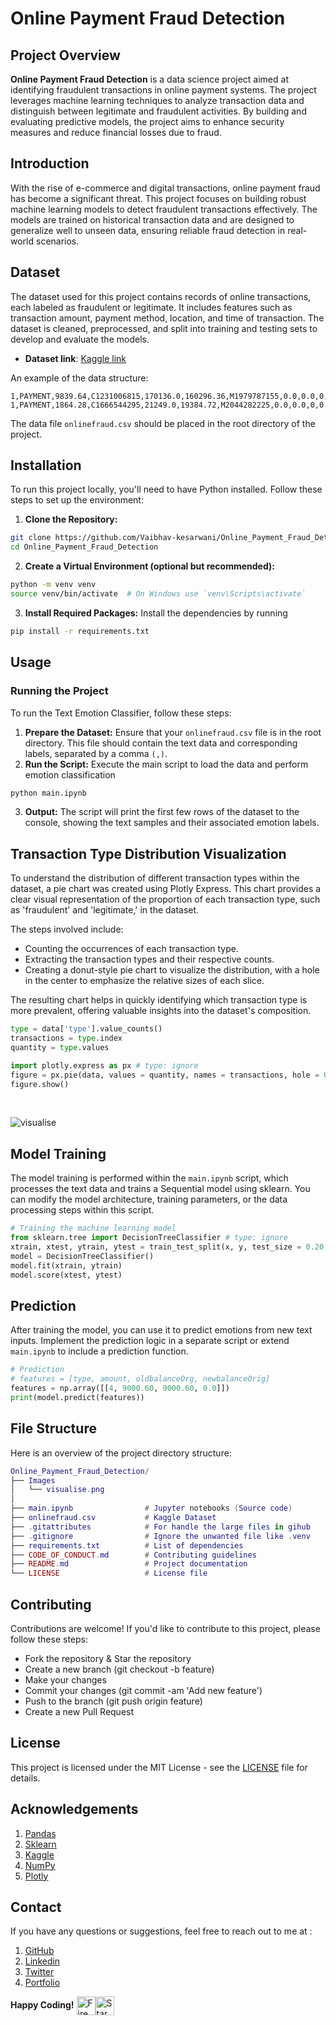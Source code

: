 # Online Payment Fraud Detection

## Project Overview
**Online Payment Fraud Detection** is a data science project aimed at identifying fraudulent transactions in online payment systems. The project leverages machine learning techniques to analyze transaction data and distinguish between legitimate and fraudulent activities. By building and evaluating predictive models, the project aims to enhance security measures and reduce financial losses due to fraud.

## Introduction
With the rise of e-commerce and digital transactions, online payment fraud has become a significant threat. This project focuses on building robust machine learning models to detect fraudulent transactions effectively. The models are trained on historical transaction data and are designed to generalize well to unseen data, ensuring reliable fraud detection in real-world scenarios.

## Dataset
The dataset used for this project contains records of online transactions, each labeled as fraudulent or legitimate. It includes features such as transaction amount, payment method, location, and time of transaction. The dataset is cleaned, preprocessed, and split into training and testing sets to develop and evaluate the models.

- **Dataset link**: [Kaggle link](https://www.kaggle.com/datasets/jainilcoder/online-payment-fraud-detection)

An example of the data structure:
```csv
1,PAYMENT,9839.64,C1231006815,170136.0,160296.36,M1979787155,0.0,0.0,0,0
1,PAYMENT,1864.28,C1666544295,21249.0,19384.72,M2044282225,0.0,0.0,0,0
```

The data file `onlinefraud.csv` should be placed in the root directory of the project.

## Installation

To run this project locally, you'll need to have Python installed. Follow these steps to set up the environment:

1. **Clone the Repository:**
```bash
git clone https://github.com/Vaibhav-kesarwani/Online_Payment_Fraud_Detection.git
cd Online_Payment_Fraud_Detection
```

2. **Create a Virtual Environment (optional but recommended):**
```bash
python -m venv venv
source venv/bin/activate  # On Windows use `venv\Scripts\activate`
```

3. **Install Required Packages:** Install the dependencies by running
```bash
pip install -r requirements.txt
```

## Usage

### Running the Project
To run the Text Emotion Classifier, follow these steps:
1. **Prepare the Dataset:** Ensure that your `onlinefraud.csv` file is in the root directory. This file should contain the text data and corresponding labels, separated by a comma `(,)`.
2. **Run the Script:** Execute the main script to load the data and perform emotion classification
```bash
python main.ipynb
```
3. **Output:** The script will print the first few rows of the dataset to the console, showing the text samples and their associated emotion labels.

## Transaction Type Distribution Visualization

To understand the distribution of different transaction types within the dataset, a pie chart was created using Plotly Express. This chart provides a clear visual representation of the proportion of each transaction type, such as 'fraudulent' and 'legitimate,' in the dataset.

The steps involved include:
- Counting the occurrences of each transaction type.
- Extracting the transaction types and their respective counts.
- Creating a donut-style pie chart to visualize the distribution, with a hole in the center to emphasize the relative sizes of each slice.

The resulting chart helps in quickly identifying which transaction type is more prevalent, offering valuable insights into the dataset's composition.

```python
type = data['type'].value_counts()
transactions = type.index
quantity = type.values

import plotly.express as px # type: ignore
figure = px.pie(data, values = quantity, names = transactions, hole = 0.5, title = "Distribution of Transaction Type")
figure.show()
```
<br />

![visualise](https://github.com/user-attachments/assets/342d97d0-d6b3-4d08-abee-993cf87f5855)

## Model Training
The model training is performed within the `main.ipynb` script, which processes the text data and trains a Sequential model using sklearn. You can modify the model architecture, training parameters, or the data processing steps within this script.

```python
# Training the machine learning model
from sklearn.tree import DecisionTreeClassifier # type: ignore
xtrain, xtest, ytrain, ytest = train_test_split(x, y, test_size = 0.20, random_state = 42)
model = DecisionTreeClassifier()
model.fit(xtrain, ytrain)
model.score(xtest, ytest)
```

## Prediction
After training the model, you can use it to predict emotions from new text inputs. Implement the prediction logic in a separate script or extend `main.ipynb` to include a prediction function.

```python
# Prediction
# features = [type, amount, oldbalanceOrg, newbalanceOrig]
features = np.array([[4, 9000.60, 9000.60, 0.0]])
print(model.predict(features))
```

## File Structure
Here is an overview of the project directory structure:

```lua
Online_Payment_Fraud_Detection/
├── Images
│   └── visualise.png
│
├── main.ipynb                # Jupyter notebooks (Source code)
├── onlinefraud.csv           # Kaggle Dataset
├── .gitattributes            # For handle the large files in gihub
├── .gitignore                # Ignore the unwanted file like .venv
├── requirements.txt          # List of dependencies
├── CODE_OF_CONDUCT.md        # Contributing guidelines
├── README.md                 # Project documentation
└── LICENSE                   # License file
```

## Contributing
Contributions are welcome! If you'd like to contribute to this project, please follow these steps:

- Fork the repository & Star the repository
- Create a new branch (git checkout -b feature)
- Make your changes
- Commit your changes (git commit -am 'Add new feature')
- Push to the branch (git push origin feature)
- Create a new Pull Request

## License
This project is licensed under the MIT License - see the [LICENSE](https://github.com/Vaibhav-kesarwani/Online_Payment_Fraud_Detection/blob/main/LICENSE) file for details.

## Acknowledgements
1. [Pandas](https://pandas.pydata.org/)
2. [Sklearn](https://scikit-learn.org/stable/)
3. [Kaggle](https://www.kaggle.com/datasets)
4. [NumPy](https://numpy.org/)
5. [Plotly](https://plotly.com/)

## Contact
If you have any questions or suggestions, feel free to reach out to me at :
1. [GitHub](https://github.com/Vaibhav-kesarwani)
2. [Linkedin](https://www.linkedin.com/in/vaibhav-kesarwani-9b5b35252/)
3. [Twitter](https://twitter.com/Vaibhav_k__)
4. [Portfolio](https://vaibhavkesarwani.vercel.app)

**Happy Coding!** <img src="https://raw.githubusercontent.com/Tarikul-Islam-Anik/Animated-Fluent-Emojis/master/Emojis/Travel%20and%20places/Fire.png" alt="Fire" width="30" align=center /><img src="https://raw.githubusercontent.com/Tarikul-Islam-Anik/Animated-Fluent-Emojis/master/Emojis/Travel%20and%20places/Star.png" alt="Star" width="30" align=center />















